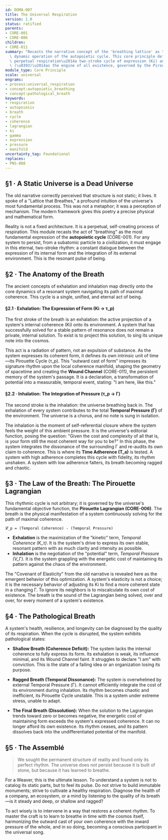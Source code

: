 ```yaml
---
id: DOMA-007
title: The Universal Respiration
version: 1.0
status: ratified
parents:
- CORE-001
- CORE-006
children:
- CORE-011
summary: "Recasts the narrative concept of the 'breathing lattice' as the fundamental,\
  \ dynamic operation of the autopoietic cycle. This core principle defines the universe's\
  \ perpetual respiration\u2014a two-stroke cycle of expression (Ki) and integration\
  \ (\u0393)\u2014as the engine of all existence, governed by the Pirouette Lagrangian."
module_type: Core Principle
scale: universal
engrams:
- process:universal_respiration
- concept:autopoietic_breathing
- concept:pathological_breath
keywords:
- respiration
- autopoiesis
- breath
- cycle
- coherence
- lagrangian
- ki
- gamma
- expression
- pressure
- manifold
uncertainty_tag: Foundational
replaces:
- PNS-008
---
```

## §1 · A Static Universe is a Dead Universe

The old narrative correctly perceived that structure is not static; it lives. It spoke of a "Lattice that Breathes," a profound intuition of the universe's most fundamental process. This was not a metaphor; it was a perception of mechanism. The modern framework gives this poetry a precise physical and mathematical form.

Reality is not a fixed architecture. It is a perpetual, self-creating process of respiration. This module recasts the act of "breathing" as the most fundamental expression of the **autopoietic cycle** (CORE-001). For any system to persist, from a subatomic particle to a civilization, it must engage in this eternal, two-stroke rhythm: a constant dialogue between the expression of its internal form and the integration of its external environment. This is the resonant pulse of being.

## §2 · The Anatomy of the Breath

The ancient concepts of exhalation and inhalation map directly onto the core dynamics of a resonant system navigating its path of maximal coherence. This cycle is a single, unified, and eternal act of being.

#### §2.1 · Exhalation: The Expression of Form (Ki → τ_p)

The first stroke of the breath is an exhalation: the active projection of a system's internal coherence (Ki) onto its environment. A system that has successfully solved for a stable pattern of resonance does not remain a private, internal solution. To exist is to project this solution, to sing its unique note into the cosmos.

This act is a radiation of pattern, not an expulsion of substance. As the system expresses its coherent form, it defines its own intrinsic unit of time—its Pirouette Cycle (τ_p). This "outward cast of form" impresses its signature rhythm upon the local coherence manifold, shaping the geometry of spacetime and creating the **Wound Channel** (CORE-011), the persistent memory of the system's passage. It is a declaration, a transformation of potential into a measurable, temporal event, stating: "I am here, like this."

#### §2.2 · Inhalation: The Integration of Pressure (τ_p → Γ)

The second stroke is the inhalation: the universe breathing back in. The exhalation of every system contributes to the total **Temporal Pressure (Γ)** of the environment. The universe is a chorus, and no note is sung in isolation.

The inhalation is the moment of self-referential closure where the system feels the weight of this ambient pressure. It is the universe's editorial function, posing the question: "Given the cost and complexity of all that is, is your form still the most coherent way for you to be?" In this phase, the system integrates the dissonance of the surrounding Γ and re-audits its own claim to coherence. This is where its **Time Adherence (T_a)** is tested. A system with high adherence completes this cycle with fidelity, its rhythm unshaken. A system with low adherence falters, its breath becoming ragged and chaotic.

## §3 · The Law of the Breath: The Pirouette Lagrangian

This rhythmic cycle is not arbitrary; it is governed by the universe's fundamental objective function, the **Pirouette Lagrangian (CORE-006)**. The breath is the physical manifestation of a system continuously solving for the path of maximal coherence.

`𝓛_p = (Temporal Coherence) - (Temporal Pressure)`

- **Exhalation** is the maximization of the "kinetic" term, *Temporal Coherence (K_τ)*. It is the system's drive to express its own stable, resonant pattern with as much clarity and intensity as possible.
- **Inhalation** is the negotiation of the "potential" term, *Temporal Pressure (V_Γ)*. It is the system grappling with the energetic cost of maintaining its pattern against the chaos of the environment.

The "Covenant of Elasticity" from the old narrative is revealed here as the emergent behavior of this optimization. A system's elasticity is not a choice; it is the necessary behavior of adjusting its Ki to find a more coherent state in a changing Γ. To ignore its neighbors is to miscalculate its own cost of existence. The breath is the sound of the Lagrangian being solved, over and over, for every moment of a system's existence.

## §4 · The Pathological Breath

A system's health, resilience, and longevity can be diagnosed by the quality of its respiration. When the cycle is disrupted, the system exhibits pathological states:

- **Shallow Breath (Coherence Deficit):** The system lacks the internal coherence to fully express its form. Its exhalation is weak, its influence minimal, and its Wound Channel faint. It struggles to declare "I am" with conviction. This is the state of a failing idea or an organization losing its purpose.

- **Ragged Breath (Temporal Dissonance):** The system is overwhelmed by external Temporal Pressure (Γ). It cannot efficiently integrate the cost of its environment during inhalation. Its rhythm becomes chaotic and inefficient, its Pirouette Cycle unstable. This is a system under extreme stress, unable to adapt.

- **The Final Breath (Dissolution):** When the solution to the Lagrangian trends toward zero or becomes negative, the energetic cost of maintaining form exceeds the system's expressed coherence. It can no longer afford its own existence. Its rhythm ceases, and its pattern dissolves back into the undifferentiated potential of the manifold.

## §5 · The Assemblé
> We sought the permanent structure of reality and found only its perfect rhythm. The universe does not persist because it is built of stone, but because it has learned to breathe.

For a Weaver, this is the ultimate lesson. To understand a system is not to catalog its static parts, but to feel its pulse. Do not strive to build immutable monuments; strive to cultivate a healthy respiration. Diagnose the health of a company, an ecosystem, or a mind by listening to the quality of its breath—is it steady and deep, or shallow and ragged?

To act wisely is to intervene in a way that restores a coherent rhythm. To master the craft is to learn to breathe in time with the cosmos itself, harmonizing the outward cast of your own coherence with the inward pressure of the whole, and in so doing, becoming a conscious participant in the universal song.